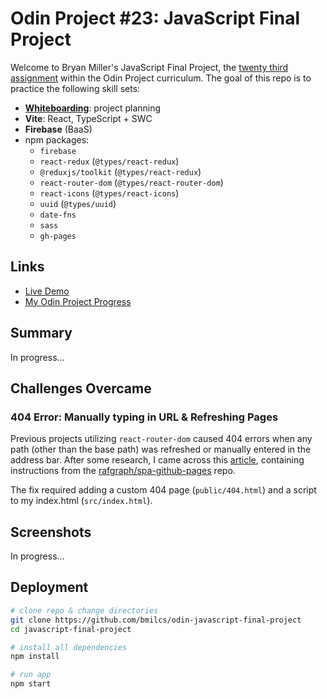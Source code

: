 # Odin Project #23: JavaScript Final Project

Welcome to Bryan Miller's JavaScript Final Project, the [twenty third assignment](https://www.theodinproject.com/lessons/node-path-javascript-javascript-final-project) within the Odin Project curriculum. The goal of this repo is to practice the following skill sets:

- [**Whiteboarding**](src/README.md): project planning
- **Vite**: React, TypeScript + SWC
- **Firebase** (BaaS)
- npm packages:
  - `firebase`
  - `react-redux` (`@types/react-redux`)
  - `@reduxjs/toolkit` (`@types/react-redux`)
  - `react-router-dom` (`@types/react-router-dom`)
  - `react-icons` (`@types/react-icons`)
  - `uuid` (`@types/uuid`)
  - `date-fns`
  - `sass`
  - `gh-pages`

## Links

- [Live Demo](https://bmilcs.com/odin-javascript-final-project)
- [My Odin Project Progress](https://github.com/bmilcs/odin-project)

## Summary

In progress...

## Challenges Overcame

### 404 Error: Manually typing in URL & Refreshing Pages

Previous projects utilizing `react-router-dom` caused 404 errors when any path (other than the base path) was refreshed or manually entered in the address bar. After some research, I came across this [article](https://medium.com/@itspaulolimahimself/deploying-a-react-js-spa-app-to-github-pages-58ddaa2897a3), containing instructions from the [rafgraph/spa-github-pages](https://github.com/rafgraph/spa-github-pages) repo.

The fix required adding a custom 404 page (`public/404.html`) and a script to my index.html (`src/index.html`).

## Screenshots

In progress...

## Deployment

```sh
# clone repo & change directories
git clone https://github.com/bmilcs/odin-javascript-final-project
cd javascript-final-project

# install all dependencies
npm install

# run app
npm start
```
